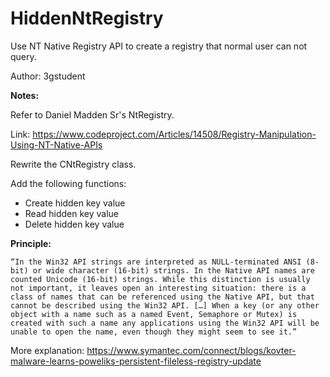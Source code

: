# HiddenNtRegistry
Use NT Native Registry API to create a registry that normal user can not query.

Author: 3gstudent

**Notes:**

Refer to Daniel Madden Sr's NtRegistry.

Link: https://www.codeproject.com/Articles/14508/Registry-Manipulation-Using-NT-Native-APIs

Rewrite the CNtRegistry class.

Add the following functions:

- Create hidden key value
- Read hidden key value
- Delete hidden key value

**Principle:**

```
“In the Win32 API strings are interpreted as NULL-terminated ANSI (8-bit) or wide character (16-bit) strings. In the Native API names are counted Unicode (16-bit) strings. While this distinction is usually not important, it leaves open an interesting situation: there is a class of names that can be referenced using the Native API, but that cannot be described using the Win32 API. […] When a key (or any other object with a name such as a named Event, Semaphore or Mutex) is created with such a name any applications using the Win32 API will be unable to open the name, even though they might seem to see it.”
```

More explanation: https://www.symantec.com/connect/blogs/kovter-malware-learns-poweliks-persistent-fileless-registry-update
